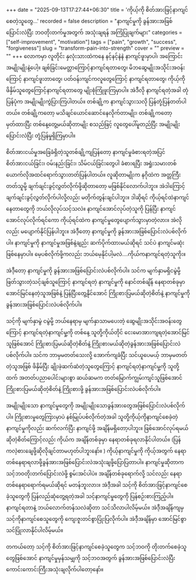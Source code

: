 +++
date = "2025-09-13T17:27:44+06:30"
title = 'ကိုယ့်ကို စိတ်အားဖြင့်နာကျင်စေတဲ့သူတွေ…'
recorded = false
description = "နာကျင်မှုကို ခွန်အားအဖြစ်ပြောင်းလဲပြီး ဘဝတိုးတက်မှုအတွက် အသုံးချရန် အကြံပြုချက်များ"
categories = ["self-improvement", "motivation"]
tags = ["pain", "growth", "success", "forgiveness"]
slug = "transform-pain-into-strength"
cover = ""
preview = ""
+++
လောကမှာ လူတိုင်း နှလုံးသားထဲကနေ နင့်နင့်နဲနဲ နာကျင်ဖူးမှာပါ၊ အကြောင်းအမျိုးမျိုးနဲ့ပေါ့။ ချစ်ခြင်းမေတ္တာကြောင့်နာကျင်ရတာတွေ၊ မိဘဆွေမျိုးအသိုင်းအဝန်းကြောင့် နာကျင်ဖူးတာတွေ၊ ပတ်ဝန်းကျင်ကလူတွေကြောင့် နာကျင်ရတာတွေ၊ ကိုယ့်ကိုဖိနှိမ်သူတွေကြောင့်နာကျင်ရတာတွေ မျိုးစုံကြုံဖူးကြမှာပါ။ အဲဒီလို နာကျင်ရတဲ့အခါ တုံပြန်ပုံက အမျိုးမျိုးကွဲပြားကြပါတယ်။ တစ်ချို့က နာကျင်သွားသလို ပြန်တုံ့ပြန်တတ်ပါတယ်။ တစ်ချို့ကတော့ မသိချင်ယောင်ဆောင်နေလိုက်တာမျိုး၊ တစ်ချို့ကတော့ မှတ်ထားပြီး တစ်နေ့တွေ့မယ်ဆိုတာမျိုး စသည်ဖြင့် လူတွေပေါ်မူတည်ပြီး အမျိုးမျိုးပြောင်းလဲပြီး တုံ့ပြန်မှုရှိကြမှာပါ။

စိတ်အားငယ်မှုအခြေခံရှိတဲ့သူတစ်ချို့ကျပြန်တော့ နာကျင်မှုခံစားရတဲ့အပြင် စိတ်အားငယ်ခြင်း၊ ဝမ်းနည်းခြင်း၊ သိမ်ငယ်ခြင်းတွေပါ ခံစားရပြီး အရှုံးသမားတစ်ယောက်လိုအထင်ရောက်သွားတတ်ပြန်ပါတယ်။
လူဆိုတာမျိုးက နဂိုထဲက အတ္တကြီးတတ်သူမို့ ချက်ချင်းခွင့်လွှတ်လိုက်ဖို့ဆိုတာတော့ မဖြစ်နိုင်လောက်ပါဘူး။ အဲဒါကြောင့် ချက်ချင်းခွင့်လွှတ်လိုက်ပါလို့လည်း မတိုက်တွန်းချင်ပါဘူး။ ဒါဆိုရင် ကိုယ့်ရင်ထဲနာကျင်နေတာတွေကို ဘယ်လိုလုပ်သင့်သလဲ။ နာကျင်အောင်လုပ်တဲ့သူကို ပြန်ပြီး နာကျင်အောင်လုပ်လိုက်ရင်ကော ကိုယ့်ရင်ထဲက နာကျင်မှုတွေပျောက်သွားမှာတဲ့လား။ အဲလိုလည်း မပျောက်နိုင်ပြန်ပါဘူး။ အဲဒီ့တော့ နာကျင်မှုကို ခွန်အားအဖြစ်ပြောင်းလဲပစ်လိုက်ပါ။ နာကျင်မှုကို နာကျင်မှုအဖြစ်နဲ့ချည်း ဆက်ပိုက်ထားမယ်ဆိုရင် သင်ပဲ နာကျင်မဆုံးဖြစ်နေမှာပါ။ မေ့ပစ်လိုက်ဖို့ကလည်း ဘယ်မေ့နိုင်ပါ့မလဲ….ကိုယ်ကနာကျင်ရတဲ့သူကိုး။

အဲဒီ့တော့ နာကျင်မှုကို ခွန်အားအဖြစ်ပြောင်းလဲပစ်လိုက်ပါ။ သင်က မျက်နှာမရှိငမွဲမို့ ဖြတ်သွားတဲ့သင့်ချစ်သူကြောင့် နာကျင်ရတဲ့ နာကျင်မှုကို နောင်တစ်ချိန် နေရာတစ်ခုမှာ အောင်မြင်နေတဲ့သူအဖြစ်နဲ့ ပြန်ပြီးတွေ့နိုင်အောင် ကြိုးစားပြမယ်ဆိုတဲ့စိတ်နဲ့ နာကျင်မှုကိုခွန်အားအဖြစ်ပြောင်းလဲပစ်လိုက်ပါ။

သင့်ကို မျက်နှာမွဲ ငမွဲမို့ ဘယ်နေရာမှ မျက်နှာသာမပေးတဲ့ ဆွေမျိုးအသိုင်းအဝန်းတွေကြောင့် နာကျင်ရတဲ့နာကျင်မှု့ကို တစ်နေ့ သူတို့ကိုယ်တိုင် ငေးမောအားကျရတဲ့အောင်မြင်သူဖြစ်အောင် ကြိုးစားပြမယ်ဆိုတဲ့စိတ်နဲ့ ကြိုးစားမယ်ဆိုတဲ့ခွန်အားအဖြစ်ပြောင်းလဲပစ်လိုက်ပါ။
သင်က ဘာမှမတတ်သေးလို့ အောက်ကျခံပြီး သင်ယူပေမယ့် ဘာမှမတတ်တဲ့သူအဖြစ် ဖိနှိမ်ပြီး ချိုးဖဲ့ဆက်ဆံတဲ့သူတွေကြောင့် နာကျင်ရတဲ့နာကျင်မှု့ကို သူတို့ထက် အတတ်ပညာပေါင်းများစွာ ဆယ်ဆမက တတ်မြောက်ကျွမ်းကျင်သူဖြစ်အောင် ကြိုးစားပြမယ်ဆိုတဲ့စိတ်နဲ့ ကြိုးစားဖို့ ခွန်အားအဖြစ်ပြောင်းလဲပစ်လိုက်ပါ။

အမျိုးမျိုးသော နာကျင်မှုတွေကို အမျိုးမျိုးသောခွန်အားတွေအဖြစ်ပြောင်းလဲပစ်လိုက်ပါ။ ကြိုးစားမှုတွေကြားမှာပဲ နစ်မြုပ်ပစ်လိုက်တဲ့အခါ သူတို့ကိုယ့်ကိုနာကျင်စေခဲ့တဲ့နာကျင်မှုကိုလည်း ဆက်လက်ပြီး နာကျင်ဖို့ အချိန်မရှိတော့ပါဘူး။ ဖြစ်အောင်လုပ်ရမယ်ဆိုတဲ့စိတ်ကြောင့်လည်း ကိုယ်က အချိန်တစ်ခုမှာ နေရာတစ်ခုရလာနိုင်ပါတယ်။ (ပြန်ကလဲ့စားချေဖို့ဆိုလိုချင်တာမဟုတ်ပါဘူးနော်။ ) ကိုယ့်နာကျင်မှုကို ကိုယ့်အတွက် နေရာတစ်နေရာရလာဖို့ခွန်အားအဖြစ်ပြောင်းလဲအသုံးချဖို့ပြောပြတာပါ။ နာကျင်မှုဆိုတာက သင့်ဘဝတိုးတက်ပြောင်းလဲဖို့ စွမ်းအင်ပါပဲ။ အချိန်တစ်ခုရောက်လို့ သင်လည်း နေရာတစ်နေရာရောက်ရမယ်ဆိုရင် မတန်ဘူးလား။ အဲဒီ့အခါ သင့်ကို စိတ်အားဖြင့်နာကျင်စေခဲ့သူတွေကို ပြန်လည်ဆုံတွေ့ရတဲ့အခါ သင့်နာကျင်မှုတွေကို ပြန်စဉ်းစားကြည့်ပါ။ နာကျင်ရတာနဲ့ ဘယ်လောက်တန်သလဲဆိုတာ သင်သိလာပါလိမ့်မယ်။ အဲဒီ့အချိန်ကျမှ သင့်ကိုနာကျင်စေသူတွေကို ကျေးဇူးတင်စွာပြုံးပြလိုက်ပါ။ အဲဒီ့အချိန်မှာ အောင်မြင်စွာ သင်ပြုံးလာနိုင်ပါလိမ့်မယ်။

တကယ်တော့ သင့်ကို စိတ်အားဖြင့်နာကျင်စေခဲ့သူတွေက သင့်ဘဝကို တိုးတက်စေခဲ့သူတွေဖြစ်အောင် နာကျင်မှုမှန်သမျှကို သင့်ဘဝအတွက် ခွန်အားအဖြစ်ပြောင်းလဲပြီး ကောင်းကောင်းကြီးအသုံးချလိုက်ပါတော့နော်။